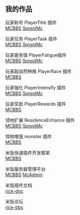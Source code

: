 ## 我的作品

玩家称号 PlayerTitle 插件    
[MCBBS](https://www.mcbbs.net/thread-1004671-1-1.html)
[SpigotMc](https://www.spigotmc.org/resources/78048)

玩家任务 PlayerTask 插件  
[MCBBS](https://www.mcbbs.net/thread-1084534-1-1.html)
[SpigotMc](https://www.spigotmc.org/resources/96554)

玩家疲劳值 PlayerFatigue插件  
[MCBBS](https://www.mcbbs.net/thread-1101322-1-1.html)
[SpigotMc](https://www.spigotmc.org/resources/95360)

玩家超自然种族 PlayerRace 插件  
[MCBBS](https://www.mcbbs.net/thread-1149860-1-1.html)  

玩家强化 PlayerIntensify 插件  
[MCBBS](https://www.mcbbs.net/thread-1198166-1-1.html)
[SpigotMc](https://www.spigotmc.org/resources/95362)

玩家奖励 PlayerRewards 插件  
[MCBBS](https://www.mcbbs.net/thread-1285222-1-1.html)

领地扩展 ResidenceEnhance 插件  
[MCBBS](https://www.mcbbs.net/thread-1206203-1-1.html)
[SpigotMc](https://www.spigotmc.org/resources/96192)

怪物增强 monster 插件  
[MCBBS](https://www.mcbbs.net/thread-963507-1-1.html)

米饭快速插件开发框架  
[MCBBS](https://www.mcbbs.net/thread-1254437-1-1.html)

米饭服务器管理平台  
[MCBBS](https://www.mcbbs.net/thread-1083629-1-1.html)
[McAdmin](https://admin.ljxmc.top/)

米饭插件文档  
[rice-doc](https://handy-git.gitee.io/rice-doc)

米饭论坛  
[rice-bbs](https://bbs.ljxmc.top/)